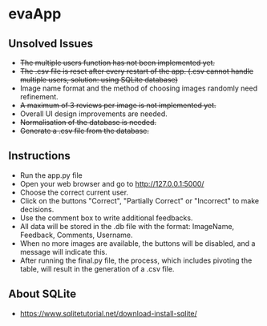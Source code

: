 # evaApp
## Unsolved Issues
- ~~The multiple users function has not been implemented yet.~~
- ~~The .csv file is reset after every restart of the app. (.csv cannot handle multiple users, solution: using SQLite database)~~
- Image name format and the method of choosing images randomly need refinement.
- ~~A maximum of 3 reviews per image is not implemented yet.~~
- Overall UI design improvements are needed.
- ~~Normalisation of the database is needed.~~
- ~~Generate a .csv file from the database.~~

## Instructions
- Run the app.py file
- Open your web browser and go to http://127.0.0.1:5000/
- Choose the correct current user.
- Click on the buttons "Correct", "Partially Correct" or "Incorrect" to make decisions.
- Use the comment box to write additional feedbacks.
- All data will be stored in the .db file with the format: ImageName, Feedback, Comments, Username.
- When no more images are available, the buttons will be disabled, and a message will indicate this.
- After running the final.py file, the process, which includes pivoting the table, will result in the generation of a .csv file.

## About SQLite
- https://www.sqlitetutorial.net/download-install-sqlite/
